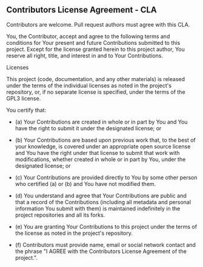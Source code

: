 ## Contributors License Agreement - CLA

Contributors are welcome. Pull request authors must agree with this CLA.

You, the Contributor, accept and agree to the following terms and conditions for Your present and future Contributions submitted to this project. Except for the license granted herein to this project author, You reserve all right, title, and interest in and to Your Contributions.

Licenses

This project (code, documentation, and any other materials) is released under the terms of the individual licenses as noted in the project's repository, or, if no separate license is specified, under the terms of the GPL3 license.

You certify that:

- (a) Your Contributions are created in whole or in part by You and You have the right to submit it under the designated license; or

- (b) Your Contributions are based upon previous work that, to the best of your knowledge, is covered under an appropriate open source license and You have the right under that license to submit that work with modifications, whether created in whole or in part by You, under the designated license; or

- (c) Your Contributions are provided directly to You by some other person who certified (a) or (b) and You have not modified them.

- (d) You understand and agree that Your Contributions are public and that a record of the Contributions (including all metadata and personal information You submit with them) is maintained indefinitely in the project repositories and all its forks.

- (e) You are granting Your Contributions to this project under the terms of the license as noted in the project's repository.

- (f) Contributors must provide name, email or social network contact and the phrase "I AGREE with the Contributors License Agreement of the project.".
